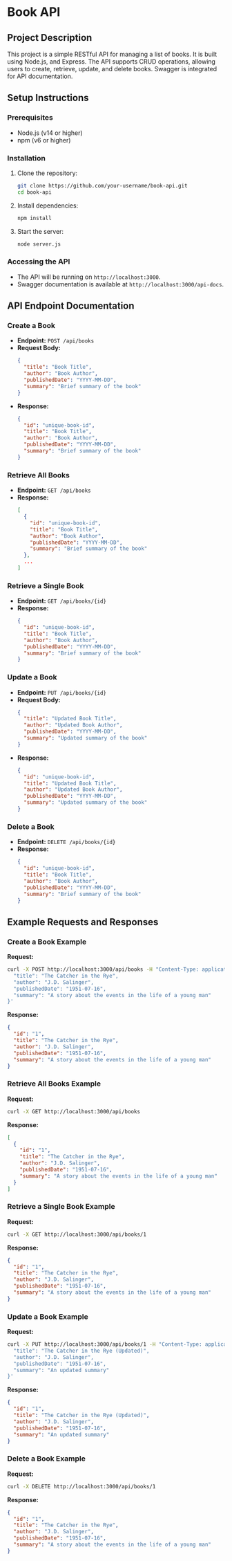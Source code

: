 # Book API

## Project Description

This project is a simple RESTful API for managing a list of books. It is built using Node.js, and Express. The API supports CRUD operations, allowing users to create, retrieve, update, and delete books. Swagger is integrated for API documentation.

## Setup Instructions

### Prerequisites

- Node.js (v14 or higher)
- npm (v6 or higher)

### Installation

1. Clone the repository:
   ```bash
   git clone https://github.com/your-username/book-api.git
   cd book-api
   ```

2. Install dependencies:
   ```bash
   npm install
   ```

3. Start the server:
   ```bash
   node server.js
   ```


### Accessing the API

- The API will be running on `http://localhost:3000`.
- Swagger documentation is available at `http://localhost:3000/api-docs`.

## API Endpoint Documentation

### Create a Book

- **Endpoint:** `POST /api/books`
- **Request Body:**
  ```json
  {
    "title": "Book Title",
    "author": "Book Author",
    "publishedDate": "YYYY-MM-DD",
    "summary": "Brief summary of the book"
  }
  ```
- **Response:**
  ```json
  {
    "id": "unique-book-id",
    "title": "Book Title",
    "author": "Book Author",
    "publishedDate": "YYYY-MM-DD",
    "summary": "Brief summary of the book"
  }
  ```

### Retrieve All Books

- **Endpoint:** `GET /api/books`
- **Response:**
  ```json
  [
    {
      "id": "unique-book-id",
      "title": "Book Title",
      "author": "Book Author",
      "publishedDate": "YYYY-MM-DD",
      "summary": "Brief summary of the book"
    },
    ...
  ]
  ```

### Retrieve a Single Book

- **Endpoint:** `GET /api/books/{id}`
- **Response:**
  ```json
  {
    "id": "unique-book-id",
    "title": "Book Title",
    "author": "Book Author",
    "publishedDate": "YYYY-MM-DD",
    "summary": "Brief summary of the book"
  }
  ```

### Update a Book

- **Endpoint:** `PUT /api/books/{id}`
- **Request Body:**
  ```json
  {
    "title": "Updated Book Title",
    "author": "Updated Book Author",
    "publishedDate": "YYYY-MM-DD",
    "summary": "Updated summary of the book"
  }
  ```
- **Response:**
  ```json
  {
    "id": "unique-book-id",
    "title": "Updated Book Title",
    "author": "Updated Book Author",
    "publishedDate": "YYYY-MM-DD",
    "summary": "Updated summary of the book"
  }
  ```

### Delete a Book

- **Endpoint:** `DELETE /api/books/{id}`
- **Response:**
  ```json
  {
    "id": "unique-book-id",
    "title": "Book Title",
    "author": "Book Author",
    "publishedDate": "YYYY-MM-DD",
    "summary": "Brief summary of the book"
  }
  ```

## Example Requests and Responses

### Create a Book Example

**Request:**
```bash
curl -X POST http://localhost:3000/api/books -H "Content-Type: application/json" -d '{
  "title": "The Catcher in the Rye",
  "author": "J.D. Salinger",
  "publishedDate": "1951-07-16",
  "summary": "A story about the events in the life of a young man"
}'
```

**Response:**
```json
{
  "id": "1",
  "title": "The Catcher in the Rye",
  "author": "J.D. Salinger",
  "publishedDate": "1951-07-16",
  "summary": "A story about the events in the life of a young man"
}
```

### Retrieve All Books Example

**Request:**
```bash
curl -X GET http://localhost:3000/api/books
```

**Response:**
```json
[
  {
    "id": "1",
    "title": "The Catcher in the Rye",
    "author": "J.D. Salinger",
    "publishedDate": "1951-07-16",
    "summary": "A story about the events in the life of a young man"
  }
]
```

### Retrieve a Single Book Example

**Request:**
```bash
curl -X GET http://localhost:3000/api/books/1
```

**Response:**
```json
{
  "id": "1",
  "title": "The Catcher in the Rye",
  "author": "J.D. Salinger",
  "publishedDate": "1951-07-16",
  "summary": "A story about the events in the life of a young man"
}
```

### Update a Book Example

**Request:**
```bash
curl -X PUT http://localhost:3000/api/books/1 -H "Content-Type: application/json" -d '{
  "title": "The Catcher in the Rye (Updated)",
  "author": "J.D. Salinger",
  "publishedDate": "1951-07-16",
  "summary": "An updated summary"
}'
```

**Response:**
```json
{
  "id": "1",
  "title": "The Catcher in the Rye (Updated)",
  "author": "J.D. Salinger",
  "publishedDate": "1951-07-16",
  "summary": "An updated summary"
}
```

### Delete a Book Example

**Request:**
```bash
curl -X DELETE http://localhost:3000/api/books/1
```

**Response:**
```json
{
  "id": "1",
  "title": "The Catcher in the Rye",
  "author": "J.D. Salinger",
  "publishedDate": "1951-07-16",
  "summary": "A story about the events in the life of a young man"
}
```


